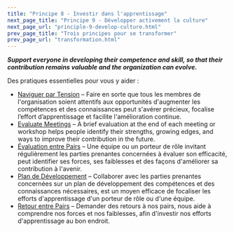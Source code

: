 ```yaml
---
title: "Principe 8 - Investir dans l'apprentissage"
next_page_title: "Principe 9 - Développer activement la culture"
next_page_url: "principle-9-develop-culture.html"
prev_page_title: "Trois principes pour se transformer"
prev_page_url: "transformation.html"
---
```



**_Support everyone in developing their competence and skill, so that their contribution remains valuable and the organization can evolve._**

Des pratiques essentielles pour vous y aider :

- [Naviguer par Tension](navigate-via-tension.html) – Faire en sorte que tous les membres de l'organisation soient attentifs aux opportunités d'augmenter les compétences et des connaissances peut s'avérer précieux, focalise l’effort d’apprentissage et facilite l'amélioration continue.
- [Evaluate Meetings](evaluate-meetings.html) – A brief evaluation at the end of each meeting or workshop helps people identify their strengths, growing edges, and ways to improve their contribution in the future.
- [Évaluation entre Pairs](peer-review.html) – Une équipe ou un porteur de rôle invitant régulièrement les parties prenantes concernées à évaluer son efficacité, peut identifier ses forces, ses faiblesses et des façons d'améliorer sa contribution à l'avenir.
- [Plan de Développement](development-plan.html) – Collaborer avec les parties prenantes concernées sur un plan de développement des compétences et des connaissances nécessaires, est un moyen efficace de focaliser les efforts d'apprentissage d'un porteur de rôle ou d'une équipe.
- [Retour entre Pairs](peer-feedback.html) – Demander des retours à nos pairs, nous aide à comprendre nos forces et nos faiblesses, afin d'investir nos efforts d'apprentissage au bon endroit.
